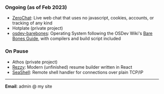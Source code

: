 ### Ongoing (as of Feb 2023)

- [ZeroChat](https://github.com/rslay/zerochat): Live web chat that uses no javascript, cookies, accounts, or tracking of any kind
- Hotplate (private project)
- [osdev-barebones](https://github.com/rslay/osdev-barebones): Operating System following the OSDev Wiki's [Bare Bones Guide](https://wiki.osdev.org/Bare_Bones), with compilers and build script included

### On Pause

- Athos (private project)
- [Rezzy](https://github.com/rslay/rezzy): Modern (unfinished) resume builder written in React
- [SeaShell](https://github.com/rslay/seashell): Remote shell handler for connections over plain TCP/IP


-------


**Email**: admin @ my site

